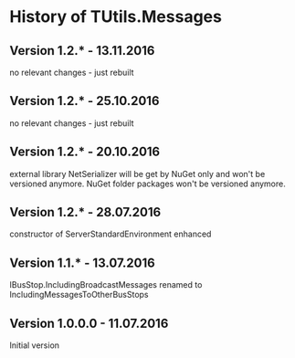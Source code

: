 # History of TUtils.Messages
## Version 1.2.* - 13.11.2016
no relevant changes - just rebuilt

## Version 1.2.* - 25.10.2016
no relevant changes - just rebuilt

## Version 1.2.* - 20.10.2016
external library NetSerializer will be get by NuGet only and won't be versioned anymore.
NuGet folder packages won't be versioned anymore.

## Version 1.2.* - 28.07.2016
constructor of ServerStandardEnvironment enhanced

## Version 1.1.* - 13.07.2016
IBusStop.IncludingBroadcastMessages renamed to IncludingMessagesToOtherBusStops

## Version 1.0.0.0 - 11.07.2016
Initial version

